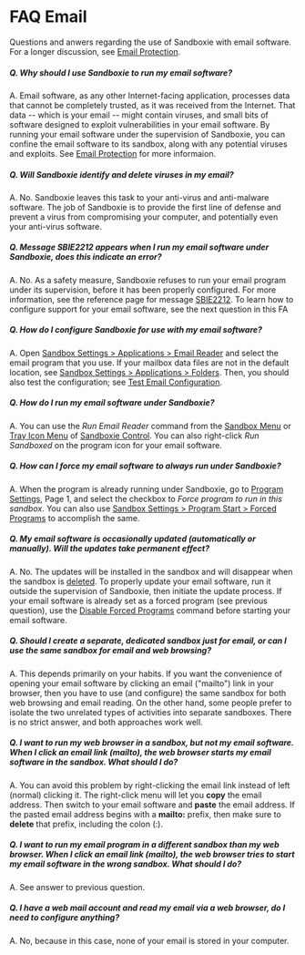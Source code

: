 # FAQ Email

Questions and anwers regarding the use of Sandboxie with email software. For a longer discussion, see [Email Protection](EmailProtection.md).

##### Q. Why should I use Sandboxie to run my email software?

A. Email software, as any other Internet-facing application, processes data that cannot be completely trusted, as it was received from the Internet. That data -- which is your email -- might contain viruses, and small bits of software designed to exploit vulnerabilities in your email software. By running your email software under the supervision of Sandboxie, you can confine the email software to its sandbox, along with any potential viruses and exploits. See [Email Protection](EmailProtection.md) for more informaion.

##### Q. Will Sandboxie identify and delete viruses in my email?

A. No. Sandboxie leaves this task to your anti-virus and anti-malware software. The job of Sandboxie is to provide the first line of defense and prevent a virus from compromising your computer, and potentially even your anti-virus software.

##### Q. Message SBIE2212 appears when I run my email software under Sandboxie, does this indicate an error?

A. No. As a safety measure, Sandboxie refuses to run your email program under its supervision, before it has been properly configured. For more information, see the reference page for message [SBIE2212](SBIE2212.md). To learn how to configure support for your email software, see the next question in this FA

##### Q. How do I configure Sandboxie for use with my email software?

A. Open [Sandbox Settings > Applications > Email Reader](ApplicationsSettings#email) and select the email program that you use. If your mailbox data files are not in the default location, see [Sandbox Settings > Applications > Folders](ApplicationsSettings#folders). Then, you should also test the configuration; see [Test Email Configuration](TestEmailConfiguration.md).

##### Q. How do I run my email software under Sandboxie?

A. You can use the _Run Email Reader_ command from the [Sandbox Menu](SandboxMenu.md) or [Tray Icon Menu](TrayIconMenu.md) of [Sandboxie Control](SandboxieControl.md). You can also right-click _Run Sandboxed_ on the program icon for your email software.

##### Q. How can I force my email software to always run under Sandboxie?

A. When the program is already running under Sandboxie, go to [Program Settings](ProgramSettings.md), Page 1, and select the checkbox to _Force program to run in this sandbox_. You can also use [Sandbox Settings > Program Start > Forced Programs](ProgramStartSettings#program) to accomplish the same.

##### Q. My email software is occasionally updated (automatically or manually). Will the updates take permanent effect?

A. No. The updates will be installed in the sandbox and will disappear when the sandbox is [deleted](DeleteSandbox.md). To properly update your email software, run it outside the supervision of Sandboxie, then initiate the update process. If your email software is already set as a forced program (see previous question), use the [Disable Forced Programs](FileMenu#disableforce) command before starting your email software.

##### Q. Should I create a separate, dedicated sandbox just for email, or can I use the same sandbox for email and web browsing?

A. This depends primarily on your habits. If you want the convenience of opening your email software by clicking an email ("mailto") link in your browser, then you have to use (and configure) the same sandbox for both web browsing and email reading. On the other hand, some people prefer to isolate the two unrelated types of activities into separate sandboxes. There is no strict answer, and both approaches work well.

##### Q. I want to run my web browser in a sandbox, but not my email software. When I click an email link (_mailto_), the web browser starts my email software in the sandbox. What should I do?

A. You can avoid this problem by right-clicking the email link instead of left (normal) clicking it. The right-click menu will let you **copy** the email address. Then switch to your email software and **paste** the email address. If the pasted email address begins with a **mailto:** prefix, then make sure to **delete** that prefix, including the colon (:).

##### Q. I want to run my email program in a different sandbox than my web browser. When I click an email link (_mailto_), the web browser tries to start my email software in the wrong sandbox. What should I do?

A. See answer to previous question.

##### Q. I have a web mail account and read my email via a web browser, do I need to configure anything?

A. No, because in this case, none of your email is stored in your computer.
